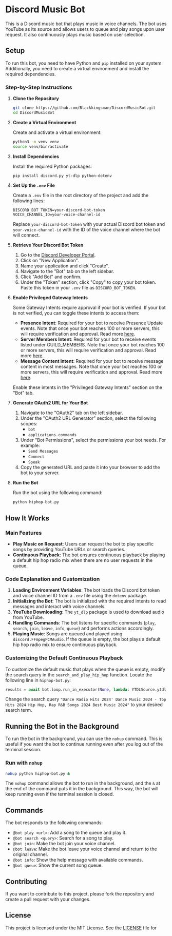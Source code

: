 # Discord Music Bot

This is a Discord music bot that plays music in voice channels. The bot uses YouTube as its source and allows users to queue and play songs upon user request. It also continuously plays music based on user selection.

## Setup

To run this bot, you need to have Python and `pip` installed on your system. Additionally, you need to create a virtual environment and install the required dependencies.

### Step-by-Step Instructions

1. **Clone the Repository**

   ```sh
   git clone https://github.com/Blackkingsman/DiscordMusicBot.git
   cd DiscordMusicBot
   ```

2. **Create a Virtual Environment**

   Create and activate a virtual environment:

   ```sh
   python3 -m venv venv
   source venv/bin/activate
   ```

3. **Install Dependencies**

   Install the required Python packages:

   ```sh
   pip install discord.py yt-dlp python-dotenv
   ```

4. **Set Up the `.env` File**

   Create a `.env` file in the root directory of the project and add the following lines:

   ```plaintext
   DISCORD_BOT_TOKEN=your-discord-bot-token
   VOICE_CHANNEL_ID=your-voice-channel-id
   ```

   Replace `your-discord-bot-token` with your actual Discord bot token and `your-voice-channel-id` with the ID of the voice channel where the bot will connect.

5. **Retrieve Your Discord Bot Token**

   1. Go to the [Discord Developer Portal](https://discord.com/developers/applications).
   2. Click on "New Application".
   3. Name your application and click "Create".
   4. Navigate to the "Bot" tab on the left sidebar.
   5. Click "Add Bot" and confirm.
   6. Under the "Token" section, click "Copy" to copy your bot token. Paste this token in your `.env` file as `DISCORD_BOT_TOKEN`.

6. **Enable Privileged Gateway Intents**

   Some Gateway Intents require approval if your bot is verified. If your bot is not verified, you can toggle these intents to access them:

   - **Presence Intent**: Required for your bot to receive Presence Update events. Note that once your bot reaches 100 or more servers, this will require verification and approval. Read more [here](https://discord.com/developers/docs/topics/gateway#privileged-intents).
   - **Server Members Intent**: Required for your bot to receive events listed under GUILD_MEMBERS. Note that once your bot reaches 100 or more servers, this will require verification and approval. Read more [here](https://discord.com/developers/docs/topics/gateway#privileged-intents).
   - **Message Content Intent**: Required for your bot to receive message content in most messages. Note that once your bot reaches 100 or more servers, this will require verification and approval. Read more [here](https://discord.com/developers/docs/topics/gateway#privileged-intents).

   Enable these intents in the "Privileged Gateway Intents" section on the "Bot" tab.

7. **Generate OAuth2 URL for Your Bot**

   1. Navigate to the "OAuth2" tab on the left sidebar.
   2. Under the "OAuth2 URL Generator" section, select the following scopes:
      - `bot`
      - `applications.commands`
   3. Under "Bot Permissions", select the permissions your bot needs. For example:
      - `Send Messages`
      - `Connect`
      - `Speak`
   4. Copy the generated URL and paste it into your browser to add the bot to your server.

8. **Run the Bot**

   Run the bot using the following command:

   ```sh
   python hiphop-bot.py
   ```

## How It Works

### Main Features

- **Play Music on Request**: Users can request the bot to play specific songs by providing YouTube URLs or search queries.
- **Continuous Playback**: The bot ensures continuous playback by playing a default hip hop radio mix when there are no user requests in the queue.

### Code Explanation and Customization

1. **Loading Environment Variables**: The bot loads the Discord bot token and voice channel ID from a `.env` file using the `dotenv` package.
2. **Initializing the Bot**: The bot is initialized with the required intents to read messages and interact with voice channels.
3. **YouTube Downloading**: The `yt_dlp` package is used to download audio from YouTube.
4. **Handling Commands**: The bot listens for specific commands (`play`, `search`, `join`, `leave`, `info`, `queue`) and performs actions accordingly.
5. **Playing Music**: Songs are queued and played using `discord.FFmpegPCMAudio`. If the queue is empty, the bot plays a default hip hop radio mix to ensure continuous playback.

### Customizing the Default Continuous Playback

To customize the default music that plays when the queue is empty, modify the search query in the `search_and_play_hip_hop` function. Locate the following line in `hiphop-bot.py`:

```python
results = await bot.loop.run_in_executor(None, lambda: YTDLSource.ytdl.extract_info("ytsearch1:Dance Radio Hits 2024' Dance Music 2024 - Top Hits 2024 Hip Hop, Rap R&B Songs 2024 Best Music 2024", download=False))
```

Change the search query `"Dance Radio Hits 2024' Dance Music 2024 - Top Hits 2024 Hip Hop, Rap R&B Songs 2024 Best Music 2024"` to your desired search term.

## Running the Bot in the Background

To run the bot in the background, you can use the `nohup` command. This is useful if you want the bot to continue running even after you log out of the terminal session.

### Run with `nohup`

```sh
nohup python hiphop-bot.py &
```

The `nohup` command allows the bot to run in the background, and the `&` at the end of the command puts it in the background. This way, the bot will keep running even if the terminal session is closed.

## Commands

The bot responds to the following commands:

- `@bot play <url>`: Add a song to the queue and play it.
- `@bot search <query>`: Search for a song to play.
- `@bot join`: Make the bot join your voice channel.
- `@bot leave`: Make the bot leave your voice channel and return to the original channel.
- `@bot info`: Show the help message with available commands.
- `@bot queue`: Show the current song queue.

## Contributing

If you want to contribute to this project, please fork the repository and create a pull request with your changes.

## License

This project is licensed under the MIT License. See the [LICENSE](LICENSE) file for 
